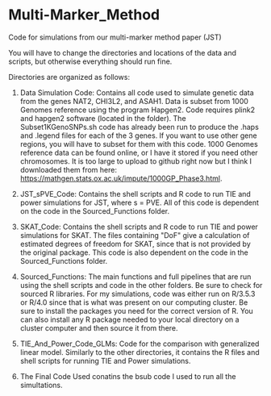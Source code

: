 # Multi-Marker_Method
Code for simulations from our multi-marker method paper (JST)

You will have to change the directories and locations of the data and scripts, but otherwise everything should run fine.

Directories are organized as follows:

1) Data Simulation Code: Contains all code used to simulate genetic data from the genes NAT2, CHI3L2, and ASAH1. Data is subset from 1000 Genomes reference using the program Hapgen2. Code requires plink2 and hapgen2 software (located in the folder). The Subset1KGenoSNPs.sh code has already been run to produce the .haps and .legend files for each of the 3 genes. If you want to use other gene regions, you will have to subset for them with this code. 1000 Genomes reference data can be found online, or I have it stored if you need other chromosomes. It is too large to upload to github right now but I think I downloaded them from here: https://mathgen.stats.ox.ac.uk/impute/1000GP_Phase3.html.

2) JST_sPVE_Code: Contains the shell scripts and R code to run TIE and power simulations for JST, where s = PVE. All of this code is dependent on the code in the Sourced_Functions folder. 

3) SKAT_Code: Contains the shell scripts and R code to run TIE and power simulations for SKAT. The files containing "DoF" give a calculation of estimated degrees of freedom for SKAT, since that is not provided by the original package. This code is also dependent on the code in the Sourced_Functions folder.

4) Sourced_Functions: The main functions and full pipelines that are run using the shell scripts and code in the other folders. Be sure to check for sourced R libraries. For my simulations, code was either run on R/3.5.3 or R/4.0 since that is what was present on our computing cluster. Be sure to install the packages you need for the correct version of R. You can also install any R package needed to your local directory on a cluster computer and then source it from there. 

5) TIE_And_Power_Code_GLMs: Code for the comparison with generalized linear model. Similarly to the other directories, it contains the R files and shell scripts for running TIE and Power simulations. 

6) The Final Code Used conatins the bsub code I used to run all the simultations.  
